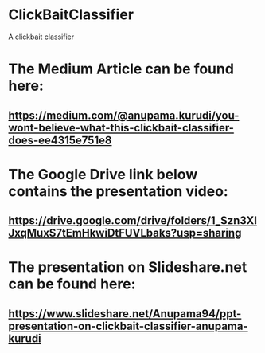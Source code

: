 # ClickBaitClassifier
A clickbait classifier
# The Medium Article can be found here:
## https://medium.com/@anupama.kurudi/you-wont-believe-what-this-clickbait-classifier-does-ee4315e751e8


# The Google Drive link below contains the presentation video:
## https://drive.google.com/drive/folders/1_Szn3XlJxqMuxS7tEmHkwiDtFUVLbaks?usp=sharing


# The presentation on Slideshare.net can be found here:
## https://www.slideshare.net/Anupama94/ppt-presentation-on-clickbait-classifier-anupama-kurudi
